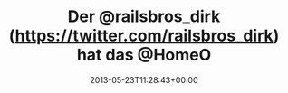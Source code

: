 ---
retweeted: false
source: <a href="http://twitter.com" rel="nofollow">Twitter Web Client</a>
entities:
  user_mentions:
  - name: Home Office Cologne
    screen_name: HomeOfficeCGN
    indices:
    - '28'
    - '42'
    id_str: '915642529'
    id: '915642529'
  urls: []
  symbols: []
  media:
  - expanded_url: https://twitter.com/bascht/status/337530525906505728/photo/1
    indices:
    - '65'
    - '87'
    url: http://t.co/PdttidbaSw
    media_url: http://pbs.twimg.com/media/BK8mOZnCEAAyzuM.png
    id_str: '337530525910700032'
    id: '337530525910700032'
    media_url_https: https://pbs.twimg.com/media/BK8mOZnCEAAyzuM.png
    sizes:
      small:
        w: '680'
        h: '442'
        resize: fit
      large:
        w: '900'
        h: '585'
        resize: fit
      thumb:
        w: '150'
        h: '150'
        resize: crop
      medium:
        w: '900'
        h: '585'
        resize: fit
    type: photo
    display_url: pic.twitter.com/PdttidbaSw
  hashtags: []
display_text_range:
- '0'
- '87'
favorite_count: '0'
id_str: '337530525906505728'
truncated: false
retweet_count: '0'
id: '337530525906505728'
possibly_sensitive: false
created_at: Thu May 23 11:28:43 +0000 2013
favorited: false
full_text: Der [@railsbros_dirk](https://twitter.com/railsbros_dirk) hat das [@HomeOfficeCGN](https://twitter.com/HomeOfficeCGN)
  Netz verbreitert. \o/
lang: de
extended_entities:
  media:
  - expanded_url: https://twitter.com/bascht/status/337530525906505728/photo/1
    indices:
    - '65'
    - '87'
    url: http://t.co/PdttidbaSw
    media_url: http://pbs.twimg.com/media/BK8mOZnCEAAyzuM.png
    id_str: '337530525910700032'
    id: '337530525910700032'
    media_url_https: https://pbs.twimg.com/media/BK8mOZnCEAAyzuM.png
    sizes:
      small:
        w: '680'
        h: '442'
        resize: fit
      large:
        w: '900'
        h: '585'
        resize: fit
      thumb:
        w: '150'
        h: '150'
        resize: crop
      medium:
        w: '900'
        h: '585'
        resize: fit
    type: photo
    display_url: pic.twitter.com/PdttidbaSw
tags:
- pesos/twitter
date: '2013-05-23T11:28:43+00:00'
src: https://twitter.com/bascht/status/337530525906505728
original_url: https://twitter.com/bascht/status/337530525906505728
type: twitter_tweet
media_url: https://img.bascht.com/twitter/pbs.twimg.com/media/BK8mOZnCEAAyzuM.png
text: Der [@railsbros_dirk](https://twitter.com/railsbros_dirk) hat das [@HomeOfficeCGN](https://twitter.com/HomeOfficeCGN)
  Netz verbreitert. \o/
title: Der @railsbros_dirk (https://twitter.com/railsbros_dirk) hat das @HomeO

---